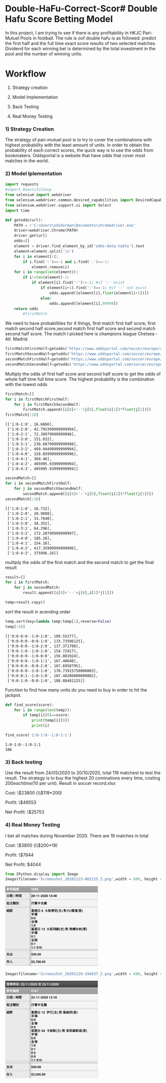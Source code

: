 # Double-HaFu-Correct-Scor# Double Hafu Score Betting Model

In this project, I am trying to see if there is any profitability in HKJC Pari-Mutuel Pools in football. The rule is oof double hafu is as followed: predict the first half and the full time exact score results of two selected matches. Dividend for each winning bet is determined by the total investment in the pool and the number of winning units. 



# Workflow

1) Strategy creation

2) Model Implementation

3) Back Testing

4) Real Money Testing

### 1) Strategy Creation

The strategy of pari-mutuel pool is to try to cover the combinations with highest probability with the least amount of units. In order to obtain the probability of each correct scores, the quick way is to use the odds from bookmakers. Oddsportal is a website that have odds that cover most matches in the world.

### 2) Model Iplementation


```python
import requests
#import BeautifulSoup
from selenium import webdriver
from selenium.webdriver.common.desired_capabilities import DesiredCapabilities
from selenium.webdriver.support.ui import Select
import time
```


```python
def getodds(url):
    PATH = r'C:\Users\xdsherman\Documents\chromedriver.exe'
    driver=webdriver.Chrome(PATH)
    driver.get(url)
    odds=[]
    element = driver.find_element_by_id('odds-data-table').text
    element=element.split('\n')
    for i in element[:]:
        if i.find(':')==-1 and i.find('.')==-1:
            element.remove(i)
    for i in range(len(element)):
        if i!=len(element)-1:
            if element[i].find(':')!=-1: #if ':' exist
                if element[i+1].find(':')==-1: #if ':' not exist
                    odds.append([element[i],float(element[i+1])])
                else:
                    odds.append([element[i],99999])
    return odds
        #firstMatch
```

We need to have probabilities for 4 things, first match first half score, first match second half score,second match first half score and second match second half score.
The match I picked here is champions league Chelsea - Atl. Madrid. 


```python
firstMatchFirstHalf=getodds('https://www.oddsportal.com/soccer/europe/champions-league/chelsea-atl-madrid-6FbO1fsj/#cs;3')
firstMatchSecondHalf=getodds('https://www.oddsportal.com/soccer/europe/champions-league/chelsea-atl-madrid-6FbO1fsj/#cs;4')
secondMatchFirstHalf=getodds('https://www.oddsportal.com/soccer/europe/champions-league/bayern-munich-lazio-G4rRLFYL/#cs;3')
secondMatchSecondHalf=getodds('https://www.oddsportal.com/soccer/europe/champions-league/bayern-munich-lazio-G4rRLFYL/#cs;4')
```

Multiply the odds of first half score and second half score to get the odds of whole half time full time score. The highest probability is the combination with the lowest odds


```python
firstMatch=[]
for i in firstMatchFirstHalf:
    for j in firstMatchSecondHalf:
        firstMatch.append([i[0]+'-'+j[0],float(i[1])*float(j[1])])
firstMatch[:10]
```




    [['1:0-1:0', 16.6866],
     ['1:0-2:0', 42.792399999999994],
     ['1:0-2:1', 72.38979999999998],
     ['1:0-3:0', 151.032],
     ['1:0-3:1', 230.60799999999998],
     ['1:0-3:2', 469.94499999999994],
     ['1:0-4:0', 328.85999999999996],
     ['1:0-4:1', 369.46],
     ['1:0-4:2', 405995.93999999994],
     ['1:0-4:3', 405995.93999999994]]




```python
secondMatch=[]
for i in secondMatchFirstHalf:
    for j in secondMatchSecondHalf:
        secondMatch.append([i[0]+'-'+j[0],float(i[1])*float(j[1])])
secondMatch[:10]
```




    [['1:0-1:0', 16.732],
     ['1:0-2:0', 20.9808],
     ['1:0-2:1', 33.7648],
     ['1:0-3:0', 38.352],
     ['1:0-3:1', 64.296],
     ['1:0-3:2', 172.20799999999997],
     ['1:0-4:0', 105.28],
     ['1:0-4:1', 154.16],
     ['1:0-4:2', 417.35999999999996],
     ['1:0-4:3', 375996.24]]



multiply the odds of the first match and the second match to get the final result


```python
result=[]
for i in firstMatch:
    for j in secondMatch:
        result.append([i[0]+'--'+j[0],i[1]*j[1]])
```


```python
temp=result.copy()
```

sort the result in acending order


```python
temp.sort(key=lambda temp:temp[1],reverse=False)
temp[:10]
```




    [['0:0-0:0--1:0-1:0', 109.55277],
     ['0:0-0:0--0:0-1:0', 133.73596125],
     ['0:0-0:0--1:0-2:0', 137.371788],
     ['0:0-1:0--1:0-1:0', 154.72917],
     ['0:0-0:0--1:0-0:0', 156.081924],
     ['0:0-0:0--1:0-1:1', 167.40648],
     ['0:0-0:0--0:0-2:0', 167.6958795],
     ['0:0-0:0--2:0-1:0', 170.73915750000003],
     ['0:0-0:1--1:0-1:0', 187.48206000000002],
     ['0:0-1:0--0:0-1:0', 188.88481125]]



Function to find how many units do you need to buy in order to hit the jackpot.


```python
def find_score(score):
    for i in range(len(temp)):
        if temp[i][0]==score:
            print(temp[i][0])
            print(i)
```


```python
find_score('1:0-1:0--1:0-1:1')
```

    1:0-1:0--1:0-1:1
    106
    

### 3) Back testing

Use the result from 24/05/2020 to 20/10/2020, total 119 matchest to test the result. The strategy is to buy the highest 20 cominations every time, costing $200 each time ($10 per unit). Result in soccer record.xlsx

Cost: \\$23800 (\\$119*200)

Profit: \\$49553

Net Profit: \\$25753

### 4) Real Money Testing

I bet all matches during November 2020. There are 19 matches in total 

Cost: \\$3800 (\\$200*19)

Profit: \\$7844

Net Profit: $4044


```python
from IPython.display import Image
Image(filename='Screenshot_20201123-062115_2.png',width = 600, height = 300)
```




<img src="Screenshot_20201129-194937_2.png" alt="drawing" width="300"/>




```python
Image(filename='Screenshot_20201129-194937_2.png',width = 600, height = 300)
```




<img src="Screenshot_20201123-062115_2.png" alt="drawing" width="300"/>



